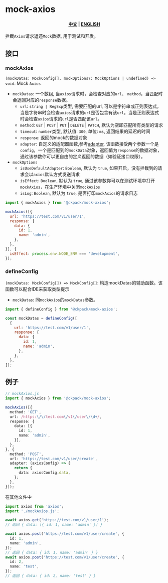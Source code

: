 # mock-axios

<h4 align="center">
  <a href="/README-ZH.md">中文</a>
  |
  <a href="/README.md">ENGLISH</a>
</h4>

拦截`Axios`请求返还`Mock`数据, 用于测试和开发。

## 接口

### mockAxios

`(mockDatas: MockConfig[], mockOptions?: MockOptions | undefined) => void`: Mock `Axios`

+ `mockDatas`: 一个数组, 当`axios`请求时，会检查对应的`url`、 `method`，当匹配时会返回对应的`response`数据。
  + `url`: `string | RegExp`类型, 需要匹配的url, 可以是字符串或正则表达式。当是字符串时会检查`axios`请求的`url`是否包含有该`url`。当是正则表达式时会检查`axios`请求的`url`是否匹配该`url`。
  + `method`: `GET` | `POST` | `PUT` | `DELETE` | `PATCH`, 默认为空即匹配所有类型的请求
  + `timeout`: `number`类型, 默认值: `300`, 单位: `ms`, 返回结果的延迟的时间
  + `response`: 返回的mock的数据对象
  + `adapter`: 自定义的适配器函数,参考[adapter](https://github.com/axios/axios/tree/master/lib/adapters), 该函数接受两个参数一个是`config`，一个是匹配到的`mockData`对象，返回值为`response`的数据对象，通过该参数你可以更自由的定义返回的数据（如验证接口权限）。
+ `mockOptions`
  + `isUseDefaultAdapter`: `Boolean`, 默认为 `true`, 如果开启，没有拦截到的请求会以`axios`默认方式发送请求
  + `isEffect`: `Boolean`, 默认为 `true`, 通过该参数你可以在测试环境中打开`mockAxios`，在生产环境中关闭`mockAxios`
  + `isLog`: `Boolean`, 默认为 `true`, 是否打印`mockAxios`的请求日志

```js
import { mockAxios } from '@ckpack/mock-axios';

mockAxios([{
  url: 'https://test.com/v1/user/1',
  response: { 
    data: { 
      id: 1,
      name: 'admin',
    }, 
  },
}], {
  isEffect: process.env.NODE_ENV === 'development',
});
```

### defineConfig

`(mockDatas: MockConfig[]) => MockConfig[]`: 构造mockDatas的辅助函数。该函数可以配合IDE来获取类型提示

+ `mockDatas`: 同`mockAxios`的`mockDatas`参数。

```js
import { defineConfig } from '@ckpack/mock-axios';

const mockDatas = defineConfig([
  {
    url: 'https://test.com/v1/user/1',
    response: {
      data: {
        id: 1,
        name: 'admin',
      },
    },
  },
]);
```

## 例子

```ts
// mockAxios.js
import { mockAxios } from '@ckpack/mock-axios';

mockAxios([{
  method: 'GET',
  url: /https:\/\/test.com\/v1\/user\/\d+/,
  response: { 
    data: [{ 
      id: 1,
      name: 'admin',
    }], 
  },
}, {
  method: 'POST',
  url: 'https://test.com/v1/user/create',
  adapter: (axiosConfig) => {
    return {
      data: axiosConfig.data,
    };
  },
}]);
```

在其他文件中

```ts
import axios from 'axios';
import './mockAxios.js';

await axios.get('https://test.com/v1/user/1');
// 返回 { data: [{ id: 1, name: 'admin' }] }

await axios.post('https://test.com/v1/user/create', {
  id: 1,
  name: 'admin',
});
// 返回 { data: { id: 1, name: 'admin' } }
await axios.post('https://test.com/v1/user/create', {
  id: 2,
  name: 'test',
});
// 返回 { data: { id: 2, name: 'test' } }
```
